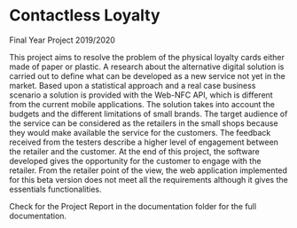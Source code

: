 # Contactless Loyalty
 Final Year Project 2019/2020

This project aims to resolve the problem of the physical loyalty cards either made of paper or plastic. A research about the alternative digital solution is carried out to define what can be developed as a new service not yet in the market. Based upon a statistical approach and a real case business scenario a solution is provided with the Web-NFC API, which is different from the current mobile applications. The solution takes into account the budgets and the different limitations of small brands. The target audience of the service can be considered as the retailers in the small shops because they would make available the service for the customers. The feedback received from the testers describe a higher level of engagement between the retailer and the customer. At the end of this project, the software developed gives the opportunity for the customer to engage with the retailer. From the retailer point of the view, the web application implemented for this beta version does not meet all the requirements although it gives the essentials functionalities.

Check for the Project Report in the documentation folder for the full documentation.
